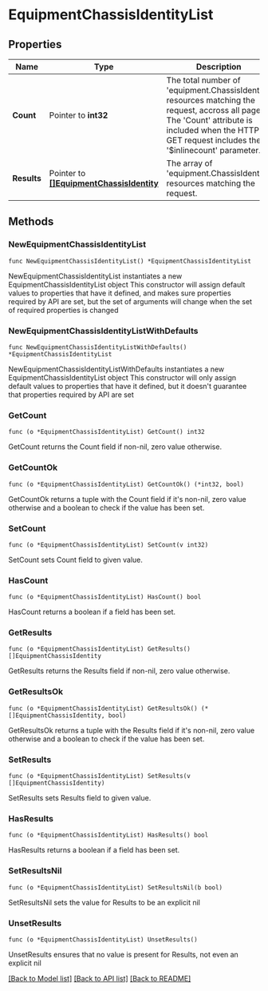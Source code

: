 # EquipmentChassisIdentityList

## Properties

Name | Type | Description | Notes
------------ | ------------- | ------------- | -------------
**Count** | Pointer to **int32** | The total number of &#39;equipment.ChassisIdentity&#39; resources matching the request, accross all pages. The &#39;Count&#39; attribute is included when the HTTP GET request includes the &#39;$inlinecount&#39; parameter. | [optional] 
**Results** | Pointer to [**[]EquipmentChassisIdentity**](EquipmentChassisIdentity.md) | The array of &#39;equipment.ChassisIdentity&#39; resources matching the request. | [optional] 

## Methods

### NewEquipmentChassisIdentityList

`func NewEquipmentChassisIdentityList() *EquipmentChassisIdentityList`

NewEquipmentChassisIdentityList instantiates a new EquipmentChassisIdentityList object
This constructor will assign default values to properties that have it defined,
and makes sure properties required by API are set, but the set of arguments
will change when the set of required properties is changed

### NewEquipmentChassisIdentityListWithDefaults

`func NewEquipmentChassisIdentityListWithDefaults() *EquipmentChassisIdentityList`

NewEquipmentChassisIdentityListWithDefaults instantiates a new EquipmentChassisIdentityList object
This constructor will only assign default values to properties that have it defined,
but it doesn't guarantee that properties required by API are set

### GetCount

`func (o *EquipmentChassisIdentityList) GetCount() int32`

GetCount returns the Count field if non-nil, zero value otherwise.

### GetCountOk

`func (o *EquipmentChassisIdentityList) GetCountOk() (*int32, bool)`

GetCountOk returns a tuple with the Count field if it's non-nil, zero value otherwise
and a boolean to check if the value has been set.

### SetCount

`func (o *EquipmentChassisIdentityList) SetCount(v int32)`

SetCount sets Count field to given value.

### HasCount

`func (o *EquipmentChassisIdentityList) HasCount() bool`

HasCount returns a boolean if a field has been set.

### GetResults

`func (o *EquipmentChassisIdentityList) GetResults() []EquipmentChassisIdentity`

GetResults returns the Results field if non-nil, zero value otherwise.

### GetResultsOk

`func (o *EquipmentChassisIdentityList) GetResultsOk() (*[]EquipmentChassisIdentity, bool)`

GetResultsOk returns a tuple with the Results field if it's non-nil, zero value otherwise
and a boolean to check if the value has been set.

### SetResults

`func (o *EquipmentChassisIdentityList) SetResults(v []EquipmentChassisIdentity)`

SetResults sets Results field to given value.

### HasResults

`func (o *EquipmentChassisIdentityList) HasResults() bool`

HasResults returns a boolean if a field has been set.

### SetResultsNil

`func (o *EquipmentChassisIdentityList) SetResultsNil(b bool)`

 SetResultsNil sets the value for Results to be an explicit nil

### UnsetResults
`func (o *EquipmentChassisIdentityList) UnsetResults()`

UnsetResults ensures that no value is present for Results, not even an explicit nil

[[Back to Model list]](../README.md#documentation-for-models) [[Back to API list]](../README.md#documentation-for-api-endpoints) [[Back to README]](../README.md)


